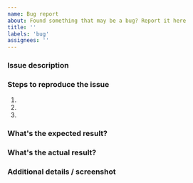 ```yaml
---
name: Bug report
about: Found something that may be a bug? Report it here
title: ''
labels: 'bug'
assignees: ''
---
```


### Issue description

### Steps to reproduce the issue

1.
2.
3.

### What's the expected result?

### What's the actual result?

### Additional details / screenshot

